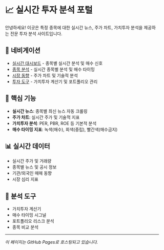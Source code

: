 # 📈 실시간 투자 분석 포털

안녕하세요! 이곳은 특정 종목에 대한 실시간 뉴스, 주가 차트, 가치투자 분석을 제공하는 전문 투자 분석 사이트입니다.

## 📱 네비게이션
- [실시간 대시보드](./dashboard.html) - 종목별 실시간 분석 및 매수 신호
- [종목 분석](./about.md) - 실시간 종목별 분석 및 매수 타이밍
- [시장 동향](./projects.md) - 주가 차트 및 기술적 분석
- [투자 도구](./contact.md) - 가치투자 계산기 및 포트폴리오 관리

## 🎯 핵심 기능
- **실시간 뉴스**: 종목별 최신 뉴스 자동 크롤링
- **주가 차트**: 실시간 주가 및 기술적 지표
- **가치투자 분석**: PER, PBR, ROE 등 기본적 분석
- **매수 타이밍 지표**: 녹색(매수), 회색(중립), 빨간색(매수금지)

## 📊 실시간 데이터
- 실시간 주가 및 거래량
- 종목별 뉴스 및 공시 정보
- 기관/외국인 매매 동향
- 시장 심리 지표

## 🔧 분석 도구
- 가치투자 계산기
- 매수 타이밍 시그널
- 포트폴리오 리스크 분석
- 종목 비교 분석

---
*이 페이지는 GitHub Pages로 호스팅되고 있습니다.*

